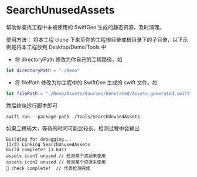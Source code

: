 # SearchUnusedAssets

帮助你查找工程中未被使用的 SwiftGen 生成的静态资源，及时清理。

使用方法：
将本工程 clone 下来至你的工程根目录或根目录下的子目录，以下示例是将本工程放到 Desktop/Demo/Tools 中

- 将 directoryPath 修改为你自己的工程路径，如
```swift
let directoryPath = "./Demo"
```

- 将 filePath 修改为你工程中的 SwiftGen 生成的 swift 文件，如
```swift
let filePath = "./Demo/Assets/Sources/Generated/Assets.generated.swift"
```

然后终端运行脚本即可

```shell
swift run --package-path ./Tools/SearchUnusedAssets
```

如果工程较大，等待的时间可能比较长，检测过程中会输出

```shell
Building for debugging...
[3/3] Linking SearchUnusedAssets
Build complete! (3.64s)
assets icon1 unused // 检测某个资源未使用
assets icon2 unused // 检测某个资源未使用
🚀 check complete!  // 代表检测完成
```
